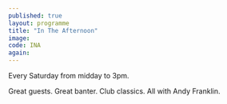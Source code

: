 ```yaml
---
published: true
layout: programme
title: "In The Afternoon"
image:
code: INA
again:
---
```


Every Saturday from midday to 3pm.

Great guests. Great banter. Club classics. All with Andy Franklin.

